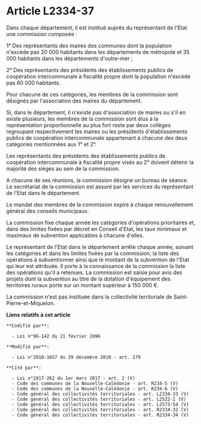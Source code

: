 # Article L2334-37

Dans chaque département, il est institué auprès du représentant de l'Etat une commission composée : 

1° Des représentants des maires des communes dont la population  n'excède pas 20 000 habitants dans les départements de
métropole et 35  000 habitants dans les départements d'outre-mer ; 

2° Des représentants des présidents des établissements publics de  coopération intercommunale à fiscalité propre dont la
population  n'excède pas 60 000 habitants. 

Pour chacune de ces catégories, les membres de la commission sont désignés par l'association des maires du département. 

Si, dans le département, il n'existe pas d'association de maires ou  s'il en existe plusieurs, les membres de la commission
sont élus à la  représentation proportionnelle au plus fort reste par deux collèges  regroupant respectivement les maires ou
les présidents d'établissements  publics de coopération intercommunale appartenant à chacune des deux  catégories mentionnées
aux 1° et 2°. 

Les  représentants des présidents des établissements publics de coopération  intercommunale à fiscalité propre visés au 2°
doivent détenir la  majorité des sièges au sein de la commission. 

A  chacune de ses réunions, la commission désigne un bureau de séance. Le  secrétariat de la commission est assuré par les
services du représentant  de l'Etat dans le département. 

Le mandat des membres de la commission expire à chaque renouvellement général des conseils municipaux. 

La commission fixe chaque année les catégories d'opérations  prioritaires et, dans des limites fixées par décret en Conseil
d'Etat,  les taux minimaux et maximaux de subvention applicables à chacune  d'elles. 

Le représentant de l'Etat dans le  département arrête chaque année, suivant les catégories et dans les  limites fixées par la
commission, la liste des opérations à  subventionner ainsi que le montant de la subvention de l'Etat qui leur  est attribuée.
Il porte à la connaissance de la commission la liste des  opérations qu'il a retenues. La commission est saisie pour avis des
projets dont la subvention au titre de la dotation d'équipement des  territoires ruraux porte sur un montant supérieur à 150
000 €. 

La commission n'est pas instituée dans la collectivité territoriale de Saint-Pierre-et-Miquelon.

**Liens relatifs à cet article**

	**Codifié par**:

	  - Loi n°96-142 du 21 février 1996

	**Modifié par**:

	  - Loi n°2010-1657 du 29 décembre 2010 - art. 179

	**Cité par**:

	  - Loi n°2017-262 du 1er mars 2017 - art. 2 (V)
	  - Code des communes de la Nouvelle-Calédonie - art. R234-5 (V)
	  - Code des communes de la Nouvelle-Calédonie - art. R234-6 (V)
	  - Code général des collectivités territoriales - art. L2334-33 (V)
	  - Code général des collectivités territoriales - art. L2522-1 (V)
	  - Code général des collectivités territoriales - art. L2573-54 (V)
	  - Code général des collectivités territoriales - art. R2334-32 (V)
	  - Code général des collectivités territoriales - art. R2334-34 (V)
